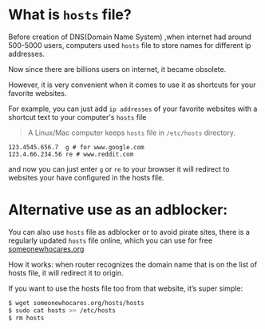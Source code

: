 # What is `hosts` file?

Before creation of DNS(Domain Name System) ,when internet had around 500-5000 users, computers used `hosts` file to store names for different ip addresses. 

Now since there are billions users on internet, it became obsolete. 

However, it is very convenient when it comes to use it as shortcuts for your favorite websites.

For example, you can just add `ip addresses` of your favorite websites with a shortcut text to your computer's `hosts` file

> A Linux/Mac computer keeps `hosts` file in `/etc/hosts` directory.

```
123.4545.656.7  g # for www.google.com
123.4.66.234.56 re # www.reddit.com 
```
and now you can just enter `g` or `re` to your browser it will redirect to websites your have configured in the hosts file. 

# Alternative use as an adblocker: 

You can also use `hosts` file as adblocker or to avoid pirate sites, there is a regularly updated `hosts` file online, which you can use for free [someonewhocares.org](https://someonewhocares.org/hosts/)

How it works: when router recognizes the domain name that is on the list of hosts file, it will redirect it to origin. 

If you want to use the hosts file too from that website, it’s super simple:
```bash
$ wget someonewhocares.org/hosts/hosts
$ sudo cat hosts >> /etc/hosts
$ rm hosts
```

